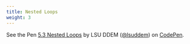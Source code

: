 ```yaml
---
title: Nested Loops
weight: 3
---
```

<p data-height="600" data-theme-id="33744" data-slug-hash="8eba20ba2378ca956ac3cf2619271bd3" data-default-tab="js,result" data-user="lsuddem" data-pen-title="5.3 Nested Loops" class="codepen">See the Pen <a href="https://codepen.io/lsuddem/pen/8eba20ba2378ca956ac3cf2619271bd3/">5.3 Nested Loops</a> by LSU DDEM (<a href="https://codepen.io/lsuddem">@lsuddem</a>) on <a href="https://codepen.io">CodePen</a>.</p>
<script async src="https://static.codepen.io/assets/embed/ei.js"></script>